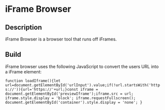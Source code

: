 # iFrame Browser

## Description

iFrame Browser is a browser tool that runs off iFrames.

## Build

iFrame browser uses the following JavaScript to convert the users URL into a iFrame element:

`
function loadIframe(){let url=document.getElementById('urlInput').value;if(!url.startsWith('https://')){url='https://'+url;}const iframe = document.getElementById('previewIframe');iframe.src = url;
  iframe.style.display = 'block';
  iframe.requestFullscreen();
  document.getElementById('container').style.display = 'none';
}
`

